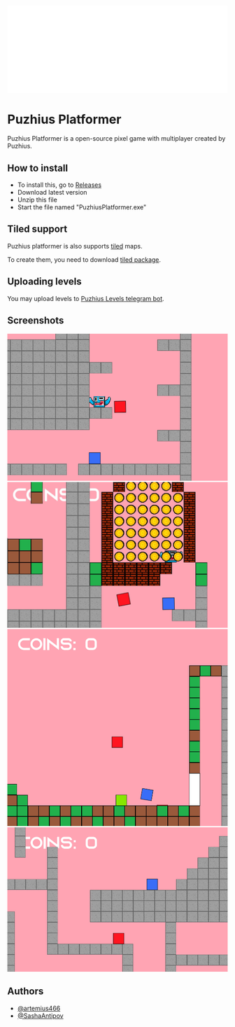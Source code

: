 ![Logo](images/1.png)
# Puzhius Platformer
Puzhius Platformer is a open-source pixel game with multiplayer created by Puzhius.
## How to install
- To install this, go to [Releases](https://github.com/artemius466/PuzhiusPlatformer/releases) 
- Download latest version
- Unzip this file
- Start the file named "PuzhiusPlatformer.exe"

## Tiled support
Puzhius platformer is also supports [tiled](https://www.mapeditor.org/) maps.

To create them, you need to download [tiled package](https://github.com/artemius466/PuzhiusPlatformer/releases/tag/Other).

## Uploading levels
You may upload levels to [Puzhius Levels telegram bot](https://t.me/PuzhiusLevelsBot).

## Screenshots
![Logo](images/2.jpg)
![Logo](images/3.jpg)
![Logo](images/4.jpg)
![Logo](images/5.jpg)

## Authors

- [@artemius466](https://github.com/artemius466)
- [@SashaAntipov](https://github.com/SaAn2012)

